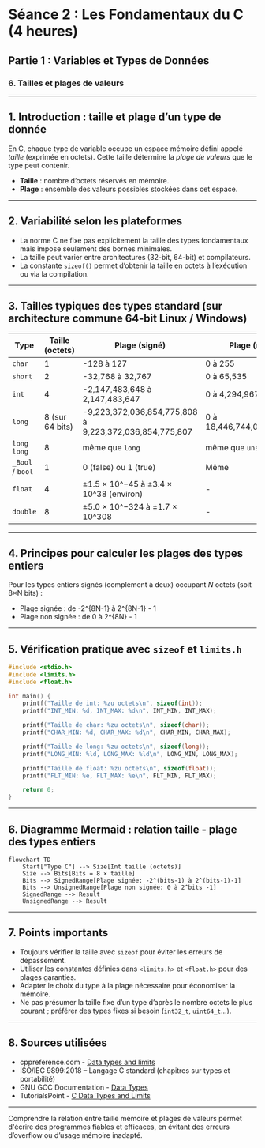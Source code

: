 # Séance 2 : Les Fondamentaux du C (4 heures)

## Partie 1 : Variables et Types de Données

### 6. Tailles et plages de valeurs

---

## 1. Introduction : taille et plage d’un type de donnée

En C, chaque type de variable occupe un espace mémoire défini appelé *taille* (exprimée en octets). Cette taille détermine la *plage de valeurs* que le type peut contenir.

- **Taille** : nombre d’octets réservés en mémoire.
- **Plage** : ensemble des valeurs possibles stockées dans cet espace.

---

## 2. Variabilité selon les plateformes

- La norme C ne fixe pas explicitement la taille des types fondamentaux mais impose seulement des bornes minimales.
- La taille peut varier entre architectures (32-bit, 64-bit) et compilateurs.
- La constante `sizeof()` permet d’obtenir la taille en octets à l’exécution ou via la compilation.

---

## 3. Tailles typiques des types standard (sur architecture commune 64-bit Linux / Windows)

| Type                      | Taille (octets) | Plage (signé)                                      | Plage (non signé)                          |
|---------------------------|-----------------|--------------------------------------------------|--------------------------------------------|
| `char`                    | 1               | -128 à 127                                       | 0 à 255                                    |
| `short`                   | 2               | -32,768 à 32,767                                 | 0 à 65,535                                 |
| `int`                     | 4               | -2,147,483,648 à 2,147,483,647                   | 0 à 4,294,967,295                          |
| `long`                    | 8 (sur 64 bits) | -9,223,372,036,854,775,808 à 9,223,372,036,854,775,807 | 0 à 18,446,744,073,709,551,615           |
| `long long`               | 8               | même que `long`                                 | même que `unsigned long`                    |
| `_Bool` / `bool`          | 1               | 0 (false) ou 1 (true)                            | Même                                      |
| `float`                   | 4               | ±1.5 × 10^−45 à ±3.4 × 10^38 (environ)           | -                                          |
| `double`                  | 8               | ±5.0 × 10^−324 à ±1.7 × 10^308                    | -                                          |

---

## 4. Principes pour calculer les plages des types entiers

Pour les types entiers signés (complément à deux) occupant *N* octets (soit 8×N bits) :

- Plage signée : de -2^{8N-1} à 2^{8N-1} - 1
- Plage non signée : de 0 à 2^{8N} - 1

---

## 5. Vérification pratique avec `sizeof` et `limits.h`

```c
#include <stdio.h>
#include <limits.h>
#include <float.h>

int main() {
    printf("Taille de int: %zu octets\n", sizeof(int));
    printf("INT_MIN: %d, INT_MAX: %d\n", INT_MIN, INT_MAX);

    printf("Taille de char: %zu octets\n", sizeof(char));
    printf("CHAR_MIN: %d, CHAR_MAX: %d\n", CHAR_MIN, CHAR_MAX);

    printf("Taille de long: %zu octets\n", sizeof(long));
    printf("LONG_MIN: %ld, LONG_MAX: %ld\n", LONG_MIN, LONG_MAX);

    printf("Taille de float: %zu octets\n", sizeof(float));
    printf("FLT_MIN: %e, FLT_MAX: %e\n", FLT_MIN, FLT_MAX);

    return 0;
}
```

---

## 6. Diagramme Mermaid : relation taille - plage des types entiers

```mermaid
flowchart TD
    Start["Type C"] --> Size[Int taille (octets)]
    Size --> Bits[Bits = 8 × taille]
    Bits --> SignedRange[Plage signée: -2^(bits-1) à 2^(bits-1)-1]
    Bits --> UnsignedRange[Plage non signée: 0 à 2^bits -1]
    SignedRange --> Result
    UnsignedRange --> Result
```

---

## 7. Points importants

- Toujours vérifier la taille avec `sizeof` pour éviter les erreurs de dépassement.
- Utiliser les constantes définies dans `<limits.h>` et `<float.h>` pour des plages garanties.
- Adapter le choix du type à la plage nécessaire pour économiser la mémoire.
- Ne pas présumer la taille fixe d’un type d’après le nombre octets le plus courant ; préférer des types fixes si besoin (`int32_t`, `uint64_t`...).

---

## 8. Sources utilisées

- cppreference.com - [Data types and limits](https://en.cppreference.com/w/c/language/types)  
- ISO/IEC 9899:2018 – Langage C standard (chapitres sur types et portabilité)  
- GNU GCC Documentation - [Data Types](https://gcc.gnu.org/onlinedocs/gcc/Types.html)  
- TutorialsPoint - [C Data Types and Limits](https://www.tutorialspoint.com/cprogramming/c_data_types.htm)  

---

Comprendre la relation entre taille mémoire et plages de valeurs permet d'écrire des programmes fiables et efficaces, en évitant des erreurs d’overflow ou d’usage mémoire inadapté.